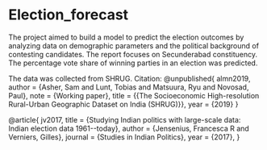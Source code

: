 # Election_forecast

The project aimed to build a model to predict the election outcomes by analyzing data on demographic parameters and the political background of contesting candidates. The report focuses on Secunderabad constituency. The percentage vote share of winning parties in an election was predicted.

The data was collected from SHRUG.
Citation:
@unpublished{ almn2019,
  author = {Asher, Sam and Lunt, Tobias and Matsuura, Ryu and Novosad, Paul},
  note = {Working paper},
  title = {{The Socioeconomic High-resolution Rural-Urban Geographic Dataset on India (SHRUG)}},
  year = {2019}
}

@article{ jv2017,
  title = {Studying Indian politics with large-scale data: Indian election data 1961--today},
  author = {Jensenius, Francesca R and Verniers, Gilles},
  journal = {Studies in Indian Politics},
  year = {2017},
}
